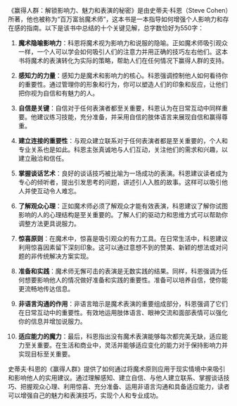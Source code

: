 《赢得人群：解锁影响力、魅力和表演的秘密》是由史蒂夫·科恩（Steve Cohen）所著，他也被称为“百万富翁魔术师”，这本书是一本指导如何增强个人影响力和存在感的指南。以下是该书中总结的十个关键见解，总字数恰好为550字：

1. **魔术隐喻影响力**：科恩将魔术视为影响力和说服的隐喻。正如魔术师吸引观众一样，一个人可以学会如何吸引人们的注意力并用正确的技巧左右他们。这本书将魔术的表演转化为实际的策略，帮助人们在任何情况下赢得人群的支持。

2. **感知力的力量**：感知力是魔术和影响力的核心。科恩强调控制他人如何看待你的重要性。通过管理你的形象和行为，你可以塑造人们的印象和反应，让他们把你视为自信和有魅力的人。

3. **自信是关键**：自信对于任何表演者都至关重要，科恩认为在日常互动中同样重要。他建议练习技能，充分准备，并采用自信的肢体语言来展现自信和赢得尊重。

4. **建立连接的重要性**：与观众建立联系对于任何表演者都是至关重要的，个人和专业关系也是如此。科恩主张真诚地与人们互动，关注他们的需求和兴趣，以建立融洽和信任。

5. **掌握谈话艺术**：良好的谈话技巧被比喻为一场成功的表演。科恩建议读者成为专心的倾听者，提出引发思考的问题，讲述引人入胜的故事。这样可以吸引他人并使互动令人难忘。

6. **了解观众心理**：正如魔术师必须了解观众才能有效表演，科恩建议了解你试图影响的人的心理结构是至关重要的。了解人们的驱动力和思维方式可以帮助你调整方法更具说服力。

7. **惊喜原则**：在魔术中，惊喜是吸引观众的有力工具。在日常生活中，科恩建议利用惊喜因素留下深刻印象。这可以通过意想不到的赞美、新颖的想法或对问题的非传统解决方案实现。

8. **准备和实践**：魔术师无懈可击的表演是无数实践的结果。同样，科恩强调为任何想要影响他人的情况做好准备和实践的重要性。准备可以培养自信，使你能更流畅地传达信息。

9. **非语言沟通的作用**：非语言暗示是魔术表演的重要组成部分，科恩强调了它们在日常互动中的重要性。有效地运用肢体语言、眼神交流和面部表情可以强化你的信息并增加说服力。

10. **适应能力的魔力**：最后，科恩指出没有魔术表演能够每次都完美无缺，适应能力至关重要。在生活和商业中，灵活并能够适应变化的能力对于保持影响力并实现目标至关重要。

史蒂夫·科恩的《赢得人群》提供了如何通过将魔术原则应用于现实情境中来吸引和影响他人的实用建议。通过理解感知、建立自信、与他人建立联系、掌握谈话技巧、把握观众心理、利用惊喜、充分准备、运用非语言沟通和具备适应能力，读者可以增强自己的魅力和表演技巧，实现个人和专业成功。